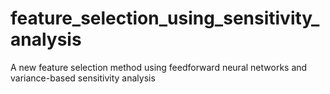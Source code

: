 # feature_selection_using_sensitivity_analysis
A new feature selection method using feedforward neural networks and variance-based sensitivity analysis
